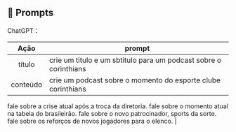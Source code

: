 ## 🧠 Prompts


ChatGPT：

|   Ação   | prompt                                                                                                                                                                                                                                                                         |
| :------: | ------------------------------------------------------------------------------------------------------------------------------------------------------------------------------------------------------------------------------------------------------------------------------ |
|  título  |     crie um titulo e um sbtitulo para um podcast sobre o corinthians                                         |
| conteúdo | crie um podcast sobre o momento do esporte clube corinthians 
fale sobre a crise atual após a troca da diretoria.
fale sobre o momento atual na tabela do brasileirão.
fale sobre o novo patrocinador, sports da sorte.
fale sobre os reforços de novos jogadores para o elenco. |

